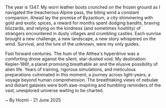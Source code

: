 
The year is 1347.  My worn leather boots crunched on the frozen ground as I navigated the treacherous Alpine pass, the biting wind a constant companion.  Ahead lay the promise of Byzantium, a city shimmering with gold and exotic spices, a reward for months spent dodging bandits, braving blizzards, and relying on the kindness (and sometimes hostility) of strangers encountered in dusty villages and crumbling castles.  Each sunrise brought a new challenge, a new landscape, a new story whispered on the wind.  Survival, and the lure of the unknown, were my only guides.

Fast forward centuries.  The hum of the Althea's hyperdrive was a comforting drone against the silent, star-dusted void.  My destination: Kepler-186f, a planet promising breathable air and the elusive possibility of alien life.  Years of training, rigorous simulations, and meticulous preparations culminated in this moment, a journey across light-years, a voyage beyond human comprehension. The breathtaking views of nebulae and distant galaxies were both awe-inspiring and humbling reminders of the vast, unexplored universe waiting to be charted.

~ By Hozmi - 21 June 2025
